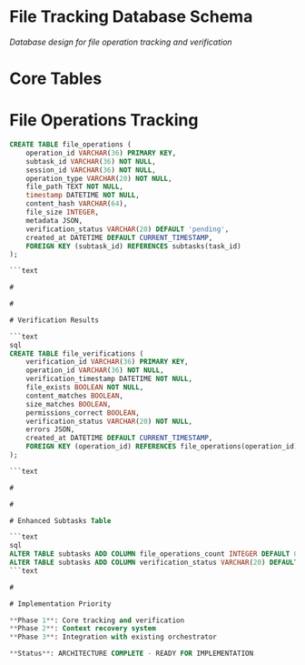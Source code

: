 

# File Tracking Database Schema

*Database design for file operation tracking and verification*

#

# Core Tables

#

#

# File Operations Tracking

```sql
CREATE TABLE file_operations (
    operation_id VARCHAR(36) PRIMARY KEY,
    subtask_id VARCHAR(36) NOT NULL,
    session_id VARCHAR(36) NOT NULL,
    operation_type VARCHAR(20) NOT NULL,
    file_path TEXT NOT NULL,
    timestamp DATETIME NOT NULL,
    content_hash VARCHAR(64),
    file_size INTEGER,
    metadata JSON,
    verification_status VARCHAR(20) DEFAULT 'pending',
    created_at DATETIME DEFAULT CURRENT_TIMESTAMP,
    FOREIGN KEY (subtask_id) REFERENCES subtasks(task_id)
);

```text

#

#

# Verification Results

```text
sql
CREATE TABLE file_verifications (
    verification_id VARCHAR(36) PRIMARY KEY,
    operation_id VARCHAR(36) NOT NULL,
    verification_timestamp DATETIME NOT NULL,
    file_exists BOOLEAN NOT NULL,
    content_matches BOOLEAN,
    size_matches BOOLEAN,
    permissions_correct BOOLEAN,
    verification_status VARCHAR(20) NOT NULL,
    errors JSON,
    created_at DATETIME DEFAULT CURRENT_TIMESTAMP,
    FOREIGN KEY (operation_id) REFERENCES file_operations(operation_id)
);

```text

#

#

# Enhanced Subtasks Table

```text
sql
ALTER TABLE subtasks ADD COLUMN file_operations_count INTEGER DEFAULT 0;
ALTER TABLE subtasks ADD COLUMN verification_status VARCHAR(20) DEFAULT 'pending';
```text

#

# Implementation Priority

**Phase 1**: Core tracking and verification
**Phase 2**: Context recovery system  
**Phase 3**: Integration with existing orchestrator

**Status**: ARCHITECTURE COMPLETE - READY FOR IMPLEMENTATION
